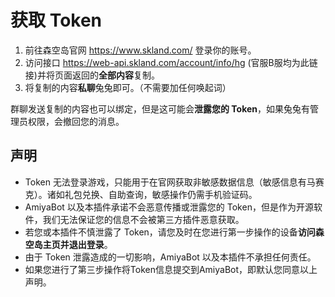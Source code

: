# 获取 Token

1. 前往森空岛官网 https://www.skland.com/ 登录你的账号。
2. 访问接口 https://web-api.skland.com/account/info/hg (官服B服均为此链接)并将页面返回的**全部内容**复制。
3. 将复制的内容**私聊**兔兔即可。（不需要加任何唤起词）

群聊发送复制的内容也可以绑定，但是这可能会**泄露您的 Token**，如果兔兔有管理员权限，会撤回您的消息。

## 声明

- Token 无法登录游戏，只能用于在官网获取非敏感数据信息（敏感信息有马赛克）。诸如礼包兑换、自助查询，敏感操作仍需手机验证码。
- AmiyaBot 以及本插件承诺不会恶意传播或泄露您的 Token，但是作为开源软件，我们无法保证您的信息不会被第三方插件恶意获取。
- 若您或本插件不慎泄露了 Token，请您及时在您进行第一步操作的设备**访问森空岛主页并退出登录**。
- 由于 Token 泄露造成的一切影响，AmiyaBot 以及本插件不承担任何责任。
- 如果您进行了第三步操作将Token信息提交到AmiyaBot，即默认您同意以上声明。
